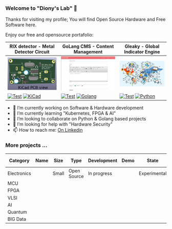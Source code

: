 ### Welcome to "Diony's Lab" 👋

Thanks for visiting my profile; You will find Open Source Hardware and Free Software here.

Enjoy our free and opensource portafolio:

| RIX detector - Metal Detector Circuit | GoLang CMS - Content Management  | Gleaky - Global Indicator Engine |
| ------------------------------------- | -------------------------------- | ------------------------------- |
| <a href="https://github.com/dionyself/rix-detector"><img src="https://raw.githubusercontent.com/dionyself/rix-detector/master/images/rix_kicad_view.png" alt="drawing" width="200"/></a> | <a href="https://github.com/dionyself/golang-cms"><img src="https://raw.githubusercontent.com/dionyself/golang-cms/362c18694265ffe4a9b24c6c0287ab1fab871352/static/img/article_cms.png" alt="drawing" width="200"/></a> | <a href="https://github.com/dionyself/gleaky"><img src="https://raw.githubusercontent.com/dionyself/gleaky/master/assets/img/word.jpg" alt="drawing" width="200"/></a> |
|[![Test](https://github.com/dionyself/golang-cms/actions/workflows/test.yml/badge.svg)](https://github.com/dionyself/golang-cms/actions/workflows/test.yml) [![KiCad](https://badgen.net/badge/kicad/v6.0.10/blue?icon=golang)]() | [![Test](https://github.com/dionyself/golang-cms/actions/workflows/test.yml/badge.svg)](https://github.com/dionyself/golang-cms/actions/workflows/test.yml) [![Golang](https://badgen.net/badge/golang/v1.19.4/blue?icon=golang)]() | [![Test](https://github.com/dionyself/golang-cms/actions/workflows/test.yml/badge.svg)](https://github.com/dionyself/golang-cms/actions/workflows/test.yml) [![Python](https://badgen.net/badge/python/v3.11/blue?icon=python)]() |

- 🔭 I’m currently working on Software & Hardware development
- 🌱 I’m currently learning "Kubernetes, FPGA & AI"
- 👯 I’m looking to collaborate on Python & Golang based projects
- 🤔 I’m looking for help with "Hardware Security"
- 📫 How to reach me: [On Linkedin](https://www.linkedin.com/in/dionyself/)

### More projects ...

|Category|Name|Size |Type|Development|Demo|State|Last update|
|--------|----|-----|----|-----------|----|-----|-----------|
|Electronics||Small|Open Source|In progress||Experimental||
|MCU||||||||
|FPGA||||||||
|VLSI||||||||
|AI||||||||
|Quantum||||||||
|BIG Data||||||||
